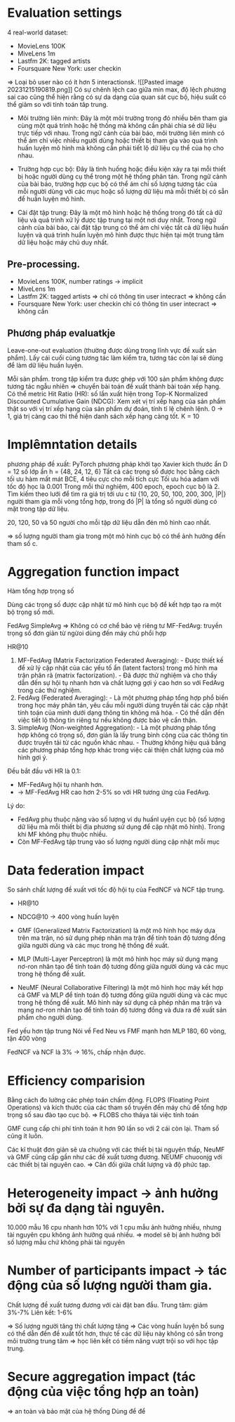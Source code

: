 # Evaluation settings

4 real-world dataset:
- MovieLens 100K
- MiveLens 1m
- Lastfm 2K: tagged artists
- Foursquare New York: user checkin

=> Loại bỏ user nào có ít hơn 5 interactionsk.
![[Pasted image 20231215190819.png]]
Có sự chênh lệch cao giữa min max, độ lệch phương sai cao cũng thể hiện rằng có sự da dạng của quan sát cục bộ, hiệu suất có thể giảm so với tính toán tâp trung.

- Môi trường liên minh: Đây là một môi trường trong đó nhiều bên tham gia cùng một quá trình hoặc hệ thống mà không cần phải chia sẻ dữ liệu trực tiếp với nhau. Trong ngữ cảnh của bài báo, môi trường liên minh có thể ám chỉ việc nhiều người dùng hoặc thiết bị tham gia vào quá trình huấn luyện mô hình mà không cần phải tiết lộ dữ liệu cụ thể của họ cho nhau.

- Trường hợp cục bộ: Đây là tình huống hoặc điều kiện xảy ra tại mỗi thiết bị hoặc người dùng cụ thể trong một hệ thống phân tán. Trong ngữ cảnh của bài báo, trường hợp cục bộ có thể ám chỉ số lượng tương tác của mỗi người dùng với các mục hoặc số lượng dữ liệu mà mỗi thiết bị có sẵn để huấn luyện mô hình.

- Cài đặt tập trung: Đây là một mô hình hoặc hệ thống trong đó tất cả dữ liệu và quá trình xử lý được tập trung tại một nơi duy nhất. Trong ngữ cảnh của bài báo, cài đặt tập trung có thể ám chỉ việc tất cả dữ liệu huấn luyện và quá trình huấn luyện mô hình được thực hiện tại một trung tâm dữ liệu hoặc máy chủ duy nhất.


## Pre-processing.
- MovieLens 100K, number ratings -> implicit
- MiveLens 1m 
- Lastfm 2K: tagged artists => chỉ có thông tin user intecract  => không cần
- Foursquare New York: user checkin chỉ có thông tin user intecract  => không cần

## Phương pháp evaluatkje
Leave-one-out evaluation (thường được dùng trong lĩnh vực đề xuất sản phẩm).
Lấy cái cuối cùng tương tác làm kiểm tra, tương tác còn lại sẽ dùng để làm dữ liệu huấn luyện.

Mỗi sản phẩm. trong tập kiểm tra được ghép với 100 sản phẩm không được tương tác ngẫu nhiên => chuyển bài toán đề xuất thành bài toán xếp hạng.
Có thể metric 
Hit Ratio (HR): số lần xuất hiện trong Top-K 
Normalized Discounted Cumulative Gain (NDCG): Xem xét vị trí xếp hạng của sản phẩm thật so với vị trí xếp hạng của sản phẩm dự đoán, tính tỉ lệ chênh lệnh. 0 -> 1, giá trị càng cao thì thể hiện danh sách xếp hạng càng tốt.
K = 10
# Implêmntation details

phương pháp đề xuất: PyTorch
phương pháp khởi tạo Xavier
kích thước ẩn D = 12
số lớp ẩn  h = {48, 24, 12, 6}
Tất cả các trọng số được học bằng cách tối ưu hàm mất mát BCE, 4 tiêu cực cho mỗi tích cực
Tối ưu hóa adam với tốc độ học là 0.001
Trong mỗi thử nghiệm, 400 epoch, epoch cục bộ là 2.
Tìm kiếm theo lưới để tìm ra giá trị tới ưu c từ {10, 20, 50, 100, 200, 300, |P|} người tham gia mỗi vòng tổng hợp, trong đó |P| là tổng số người dùng có mặt trong tập dữ liệu. 

20, 120, 50 và 50 người cho mỗi tập dữ liệu dẫn đén mô hình cao nhất.

=> số lượng người tham gia trong một mô hình cục bộ có thể ảnh hưởng đến tham số c.

# Aggregation function impact
Hàm tổng hợp trọng số

Dùng các trọng số được cập nhật từ mô hình cục bộ để kết hợp tạo ra một bộ trọng số mới.

FedAvg
SimpleAvg
=> Không có cơ chể bảo vệ riêng tư
MF-FedAvg: truyền trọng số đơn giản từ ngừoi dùng đến máy chủ phổi hợp

HR@10

1. MF-FedAvg (Matrix Factorization Federated Averaging): - Được thiết kế để xử lý cập nhật của các yếu tố ẩn (latent factors) trong mô hình ma trận phân rã (matrix factorization). - Đã được thử nghiệm và cho thấy dẫn đến sự hội tụ nhanh hơn và chất lượng gợi ý cao hơn so với FedAvg trong các thử nghiệm. 
2. FedAvg (Federated Averaging): - Là một phương pháp tổng hợp phổ biến trong học máy phân tán, yêu cầu mỗi người dùng truyền tải các cập nhật tính toán của mình dưới dạng thông tin không mã hóa. - Có thể dẫn đến việc tiết lộ thông tin riêng tư nếu không được bảo vệ cẩn thận. 
3. SimpleAvg (Non-weighted Aggregation): - Là một phương pháp tổng hợp không có trọng số, đơn giản là lấy trung bình cộng của các thông tin được truyền tải từ các nguồn khác nhau. - Thường không hiệu quả bằng các phương pháp tổng hợp khác trong việc cải thiện chất lượng của mô hình gợi ý.

Đều bắt đầu với HR là 0.1:
- MF-FedAvg hội tụ nhanh hơn.
- → MF-FedAvg HR cao hơn 2-5% so với HR tương ứng của FedAvg.

Lý do:
- FedAvg phụ thuộc nặng vào số lượng ví dụ huấnl uyện cục bộ (số lượng dữ liệu mà mỗi thiết bị địa phương sử dụng để cập nhật mô hình). Trong khi MF không phụ thuộc nhiều.
- Còn MF-FedAvg tập trung vào số lượng người dùng cập nhật mỗi mục

# Data federation impact

So sánh chất lượng đề xuất vơi tốc độ hội tụ của FedNCF và NCF tập trung. 
- HR@10
- NDCG@10
→ 400 vòng huấn luyện

- GMF (Generalized Matrix Factorization) là một mô hình học máy dựa trên ma trận, nó sử dụng phép nhân ma trận để tính toán độ tương đồng giữa người dùng và các mục trong hệ thống đề xuất. 
- MLP (Multi-Layer Perceptron) là một mô hình học máy sử dụng mạng nơ-ron nhân tạo để tính toán độ tương đồng giữa người dùng và các mục trong hệ thống đề xuất. 
- NeuMF (Neural Collaborative Filtering) là một mô hình học máy kết hợp cả GMF và MLP để tính toán độ tương đồng giữa người dùng và các mục trong hệ thống đề xuất. Mô hình này sử dụng cả phép nhân ma trận và mạng nơ-ron nhân tạo để tính toán độ tương đồng và đưa ra đề xuất sản phẩm cho người dùng.

Fed yếu hơn tập trung
Nói về Fed
Neu vs FMF mạnh hơn MLP 180, 60 vòng, tận 400 vòng

FedNCF và NCF là 3% -> 16%, chấp nhận được.

# Efficiency comparision

Bằng cách đo lường các phép toán chấm động. FLOPS (Floating Point Operations) và kích thước của các tham số truyền đến máy chủ để tổng hợp trọng số sau đào tạo cục bộ.
=> FLOBS cho tháya tải việc tính toán

GMF cung cấp chi phí tính toán ít hơn 90 lần so với 2 cái còn lại.
Tham số cũng ít luôn.

Các kĩ thuật đơn giản sẽ ưa chuộng với các thiết bị tài nguyên thấp, NeuMF và GMF cũng cấp gần như các đề xuất tương đương.
NEUMF chuoonjg với các thiết bị tài nguyên cao.
=> Cân đối giữa chất lượng và độ phức tạp.

# Heterogeneity impact -> ảnh hưởng bởi sự đa dạng tài nguyên.

10.000 mẫu 16 cpu nhanh hơn 10% với 1 cpu
mẫu ảnh hưởng nhiều, nhưng tài nguyên cpu không ảnh hưởng quá nhiều. => model sẽ bị ảnh hưởng bởi số lượng mẫu chứ không phải tài nguyên

# Number of participants impact -> tác động của số lượng người tham gia.

Chất lượng đề xuất tương đương với cài đặt ban đầu.
Trung tâm: giảm 3%-7%
Liên kết: 1-6%

=> Số lượng người tăng thì chất lượng tăng => Các vòng huấn luyện bổ sung có thể dẫn đến đề xuất tốt hơn, thực tế các dữ liệu này không có sẵn trong môi trường trung tâm => học liên kết có tiềm năng vượt trội so với học tập trung.


# Secure aggregation impact (tác động của việc tổng hợp an toàn)

=> an toàn và bảo mật của hệ thống
Dùng để để 

